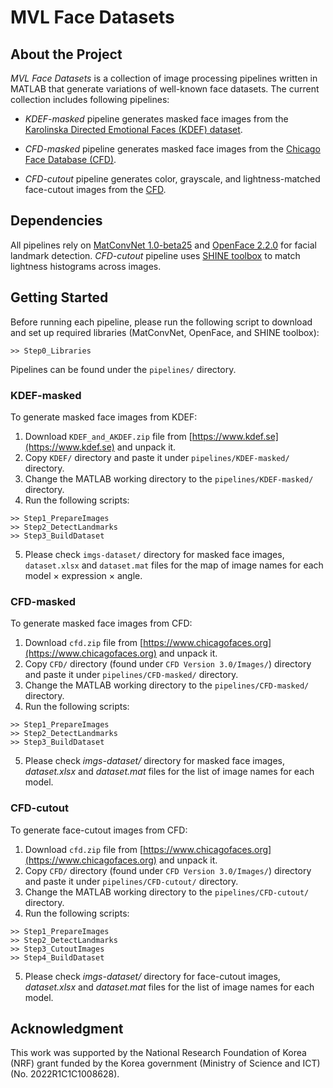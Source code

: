 # MVL Face Datasets

## About the Project

_MVL Face Datasets_ is a collection of image processing pipelines written in MATLAB that generate variations of well-known face datasets. The current collection includes following pipelines:

* _KDEF-masked_ pipeline generates masked face images from the [Karolinska Directed Emotional Faces (KDEF) dataset](https://www.kdef.se).

* _CFD-masked_ pipeline generates masked face images from the [Chicago Face Database (CFD)](https://www.chicagofaces.org).

* _CFD-cutout_ pipeline generates color, grayscale, and lightness-matched face-cutout images from the [CFD](https://www.chicagofaces.org).

## Dependencies

All pipelines rely on [MatConvNet 1.0-beta25](https://github.com/vlfeat/matconvnet) and [OpenFace 2.2.0](https://github.com/TadasBaltrusaitis/OpenFace) for facial landmark detection. _CFD-cutout_ pipeline uses [SHINE toolbox](https://doi.org/10.3758/BRM.42.3.671) to match lightness histograms across images.

## Getting Started

Before running each pipeline, please run the following script to download and set up required libraries (MatConvNet, OpenFace, and SHINE toolbox):
```
>> Step0_Libraries
```

Pipelines can be found under the `pipelines/` directory.

### KDEF-masked

To generate masked face images from KDEF:
1) Download `KDEF_and_AKDEF.zip` file from [https://www.kdef.se](https://www.kdef.se) and unpack it.
2) Copy `KDEF/` directory and paste it under `pipelines/KDEF-masked/` directory.
3) Change the MATLAB working directory to the `pipelines/KDEF-masked/` directory.
4) Run the following scripts:
```
>> Step1_PrepareImages
>> Step2_DetectLandmarks
>> Step3_BuildDataset
```
5) Please check `imgs-dataset/` directory for masked face images, `dataset.xlsx` and `dataset.mat` files for the map of image names for each model × expression × angle.

### CFD-masked

To generate masked face images from CFD:
1) Download `cfd.zip` file from [https://www.chicagofaces.org](https://www.chicagofaces.org) and unpack it.
2) Copy `CFD/` directory (found under `CFD Version 3.0/Images/`) directory and paste it under `pipelines/CFD-masked/` directory.
3) Change the MATLAB working directory to the `pipelines/CFD-masked/` directory.
4) Run the following scripts:
```
>> Step1_PrepareImages
>> Step2_DetectLandmarks
>> Step3_BuildDataset
```
5) Please check _imgs-dataset/_ directory for masked face images, _dataset.xlsx_ and _dataset.mat_ files for the list of image names for each model.

### CFD-cutout

To generate face-cutout images from CFD:
1) Download `cfd.zip` file from [https://www.chicagofaces.org](https://www.chicagofaces.org) and unpack it.
2) Copy `CFD/` directory (found under `CFD Version 3.0/Images/`) directory and paste it under `pipelines/CFD-cutout/` directory.
3) Change the MATLAB working directory to the `pipelines/CFD-cutout/` directory.
4) Run the following scripts:
```
>> Step1_PrepareImages
>> Step2_DetectLandmarks
>> Step3_CutoutImages
>> Step4_BuildDataset
```
5) Please check _imgs-dataset/_ directory for face-cutout images, _dataset.xlsx_ and _dataset.mat_ files for the list of image names for each model.

## Acknowledgment

This work was supported by the National Research Foundation of Korea (NRF) grant funded by the Korea government (Ministry of Science and ICT) (No. 2022R1C1C1008628). 
